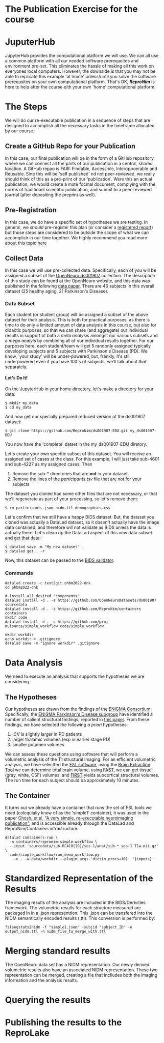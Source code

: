 # The Publication Exercise for the course

# JuputerHub
JupyterHub provides the computational platform we will use. We can all use a common platform with all our needed software prerequeites 
and environment pre-set. This eliminates the hassle of making all this work on everyones local computers. However, the downside is that you 
may not be able to replicate this example 'at home' unless/until you solve the software prerequsites on your own computational platform.
That's OK, ***ReproNim*** is here to help after the course qith your own 'home' computational platform.

# The Steps
We will do our re-executable publication in a sequence of steps that are designed to accomplish all the necessary tasks in the timeframe allocated by our
course.

## Create a GitHub Repo for your Publication
In this case, our final publication will be in the form of a GitHub repository, where we can connect all the parts of our publication in a central, 
shared location. A GitHub reppo is FAIR: Findable, Accessible, Interoppoerable and Reusable. Sine this will be 'self published' nd not peer-reviewed, 
we really should think of this as a pre-print of our 'publication'. Were this an actual publication, we would create a mote focmal document, complying
with the norms of traditioanl scientific publication, and submit to a peer-reviewed journal (after depositing the preprint as well).

## Pre-Registration
In this case, we do have a specific set of hypotheses we are testing. In general, we *should* pre-register this plan (or consider a [registered report]()) 
but those steps are considered to be outside the scope of what we can accomplish in our time together. We highly recommend you read more about this 
topic [here]()

## Collect Data
In this case we will use pre-collected data. Specifically, each of you will be assigned a subset of the 
[OpenNeuro ds001907](https://openneuro.org/datasets/ds001907/versions/3.0.2) collection. The description of this study can be found at the 
OpenNeuro website, and this data was published in the following [data paper](https://www.ncbi.nlm.nih.gov/pmc/articles/PMC7217223/). There are 
46 subjects in this overall dataset (25 healthy aging, 21 Parkinson's Disease).  

### Data Subset
Each student (or student group) will be assigned a subset of the above dataset for their analysis. This is both for practical purposes, as there is 
time to do only a limited amount of data analysis in this course, but also for didactic purposes, so that we can share (and aggregate) our individual 
results in support of both a *meta analysis* amongst our various subsets and a *mega analyis* by combining all of our individual results together. For our
purposes here, each student/team will get 5 randonly assigned typically developing subjects and 5 subjects with Parkinson's Disease (PD). We know, 
'your study' will be under-powered, but, frankly, it's still underpowered even if you have 100's of subjects, we'll talk about *that* separately.

#### Let's Do It!
On the JupyterHub in your home directory, let's make a directory for your data:
```
$ mkdir my_data
$ cd my_data
```
And now get our specially prepared reduced version of the ds001907 dataset:
```
$ git clone https://github.com/ReproNim/ds001907-EDU.git my_ds001907-EDU
```
You now have the 'complete' datset in the my_ds001907-EDU diretory.

Let's create your own specific subset of this dataset. You will receive an assigned set of cases at the class. For this example, I will just take 
sub-4601 and sub-4227 as my assigned cases. Then
1. Remove the sub-* directories that are **not** in your dataset
2. Remove the lines of the *participants.tsv* file that are not for your subjects

The dataset you cloned had some other files that are not necessary, or that we'll regenerate as part of your processing, so let's remove them:
```
$ rm participants.json nidm.ttl demographics.csv
```
Let's confirm that we still have a happy BIDS dataset. But, the dataset you cloned was actually a DataLad dataset, so it dosen't actually have the image data contained, and therefore will not validate as BIDS unless the data is actually there. Let's clean up the DataLad aspect of this new data subset and get that data:
```
$ datalad save -m "My new dataset" .
$ datalad get . -r
```
Now, this dataset can be passed to the [BIDS validator](https://bids-standard.github.io/bids-validator/).




### Commands
```
datalad create -c text2git ohbm2022-dnk
cd ohbm2022-dnk

# Install all desired "components"
datalad install -d . -s https://github.com/OpenNeuroDatasets/ds001907 sourcedata
datalad install -d . -s https://github.com/ReproNim/containers containers
mkdir code
datalad install -d . -s https://github.com/proj-nuisance/simple_workflow code/simple_workflow

mkdir workdir
echo workdir > .gitignore
datalad save -m "ignore workdir" .gitignore
```



# Data Analysis
We need to execute an analysis that supports the hypotheses we are considering. 

## The Hypotheses
Our hypotheses are drawn from the findings of the [ENIGMA Consortium](https://enigma.ini.usc.edu/). Specifically, the 
[ENIGMA Parkinson's Disease subgroup](https://enigma.ini.usc.edu/ongoing/enigma-parkinsons/) have identified a number of salient structural findings,
reported in [this paper](https://pubmed.ncbi.nlm.nih.gov/34288137/). From these findings, we have selected the following *a priori* hypotheses:
1. ICV is slightly larger in PD patients
3. larger thalamic volumes (esp in earlier stage PD) 
4. smaller putamen volumes

We can assess these questions using software that will perform a volumetric analysis of the T1 structural imaging. For an efficient volumetric 
analysis, we have selectted the [FSL software](), using the [Brain Extraction Tool]() we can determine total brain volume, using [FAST](), we can 
get tissue (gray, white, CSF) volumes, and [FIRST]() yields subcortical structural volumes. The run time for each subject should ba approximately 
10 minutes.

## The Container
It turns out we already have a container that runs the set of FSL tools we need (coloquially know of as the 'simple1' container), it was used in 
the paper [Ghosh, et al, "A very simple, re-executable neuroimaging publication"](https://f1000research.com/articles/6-124), and is accessible 
already through the DataLad and ReproNim/Containers infrastructure.

```
datalad containers-run \
  -n containers/repronim-simple-workflow \
  --input 'sourcedata/sub-RC410[19]/ses-1/anat/sub-*_ses-1_T1w.nii.gz' \
  code/simple_workflow/run_demo_workflow.py 
    -o . -w data/workdir --plugin_args 'dict(n_procs=10)' '{inputs}'
```

# Standardized Representation of the Results
The imaging results of the analysis are included in the BIDS/Derivities framework. The volumetric results for each structure measured are packaged in
in a .json representtion. This .json can be transfered into the NIDM semantically encoded results (.ttl). This conversion is performed by:
```
fslsegstats2nidm -f "simple1.json" -subjid "subject_ID" -o output_nidm.ttl -n nidm_file_to_merge_with.ttl
```

# Merging standard results
The OpenNeuro data set has a NIDM representation. Our newly derived volumetric results also have an associated NIDM representation. These two 
repreentation can be merged, creating a file that inclludes both the imaging information and the analysis results.

# Querying the results


# Publishing the results to the ReproLake

